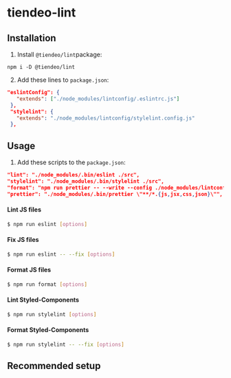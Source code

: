 # tiendeo-lint

## Installation

1. Install `@tiendeo/lint`package:
```
npm i -D @tiendeo/lint
```

2. Add these lines to `package.json`:

```json
"eslintConfig": {
   "extends": ["./node_modules/lintconfig/.eslintrc.js"]
 },
 "stylelint": {
   "extends": "./node_modules/lintconfig/stylelint.config.js"
 },
```

## Usage

1. Add these scripts to the `package.json`:

```json
"lint": "./node_modules/.bin/eslint ./src",
"stylelint": "./node_modules/.bin/stylelint ./src",
"format": "npm run prettier -- --write --config ./node_modules/lintconfig/.prettierrc.js",
"prettier": "./node_modules/.bin/prettier \"**/*.{js,jsx,css,json}\"",
```

#### Lint JS files

```sh
$ npm run eslint [options]
```

#### Fix JS files

```sh
$ npm run eslint -- --fix [options]
```

#### Format JS files

```sh
$ npm run format [options]
```

#### Lint Styled-Components

```sh
$ npm run stylelint [options]
```

#### Format Styled-Components

```sh
$ npm run stylelint -- --fix [options]
```

## Recommended setup
